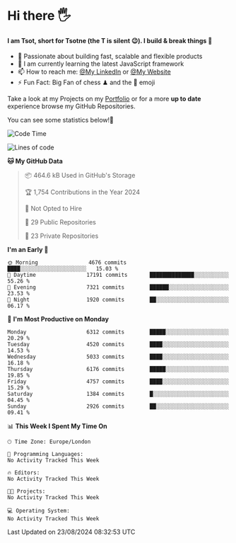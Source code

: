 # Hi there :raised_hand_with_fingers_splayed:
#### I am Tsot, short for Tsotne (the T is silent :wink:). I build & break things :space_invader:
- :telescope: Passionate about building fast, scalable and flexible products
- :seedling: I am currently learning the latest JavaScript framework 
- :mailbox: How to reach me: [@My LinkedIn](https://www.linkedin.com/in/tsotne-gvadzabia/) or [@My Website](https://tsotne.co.uk/contact)
- :zap: Fun Fact: Big Fan of chess ♟ and the 👾 emoji

Take a look at my Projects on my [Portfolio](https://tsotne.co.uk/) or for a more **up to date** experience browse my GitHub Repositories.

You can see some statistics below!:space_invader:
<!--START_SECTION:waka-->
![Code Time](http://img.shields.io/badge/Code%20Time-761%20hrs%202%20mins-blue)

![Lines of code](https://img.shields.io/badge/From%20Hello%20World%20I%27ve%20Written-11.7%20million%20lines%20of%20code-blue)

**🐱 My GitHub Data** 

> 📦 464.6 kB Used in GitHub's Storage 
 > 
> 🏆 1,754 Contributions in the Year 2024
 > 
> 🚫 Not Opted to Hire
 > 
> 📜 29 Public Repositories 
 > 
> 🔑 23 Private Repositories 
 > 
**I'm an Early 🐤** 

```text
🌞 Morning                4676 commits        ████░░░░░░░░░░░░░░░░░░░░░   15.03 % 
🌆 Daytime                17191 commits       ██████████████░░░░░░░░░░░   55.26 % 
🌃 Evening                7321 commits        ██████░░░░░░░░░░░░░░░░░░░   23.53 % 
🌙 Night                  1920 commits        ██░░░░░░░░░░░░░░░░░░░░░░░   06.17 % 
```
📅 **I'm Most Productive on Monday** 

```text
Monday                   6312 commits        █████░░░░░░░░░░░░░░░░░░░░   20.29 % 
Tuesday                  4520 commits        ████░░░░░░░░░░░░░░░░░░░░░   14.53 % 
Wednesday                5033 commits        ████░░░░░░░░░░░░░░░░░░░░░   16.18 % 
Thursday                 6176 commits        █████░░░░░░░░░░░░░░░░░░░░   19.85 % 
Friday                   4757 commits        ████░░░░░░░░░░░░░░░░░░░░░   15.29 % 
Saturday                 1384 commits        █░░░░░░░░░░░░░░░░░░░░░░░░   04.45 % 
Sunday                   2926 commits        ██░░░░░░░░░░░░░░░░░░░░░░░   09.41 % 
```


📊 **This Week I Spent My Time On** 

```text
🕑︎ Time Zone: Europe/London

💬 Programming Languages: 
No Activity Tracked This Week

🔥 Editors: 
No Activity Tracked This Week

🐱‍💻 Projects: 
No Activity Tracked This Week

💻 Operating System: 
No Activity Tracked This Week
```


 Last Updated on 23/08/2024 08:32:53 UTC
<!--END_SECTION:waka-->
